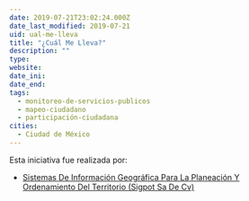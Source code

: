 ```yaml
---
date: 2019-07-21T23:02:24.000Z
date_last_modified: 2019-07-21
uid: ual-me-lleva
title: "¿Cuál Me Lleva?"
description: ""
type: 
website: 
date_ini: 
date_end: 
tags:
  - monitoreo-de-servicios-publicos
  - mapeo-ciudadano
  - participación-ciudadana
cities: 
  - Ciudad de México
---
```


Esta iniciativa fue realizada por:

- [Sistemas De Información Geográfica Para La Planeación Y Ordenamiento Del Territorio (Sigpot Sa De Cv)](/organizaciones/sistemas-de-informacion-geografica-para-la-planeacion-y-ordenamiento-del-territorio-sigpot-sa-de-cv)
